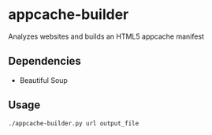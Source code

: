 # appcache-builder
Analyzes websites and builds an HTML5 appcache manifest

## Dependencies
* Beautiful Soup

## Usage
```
./appcache-builder.py url output_file
```
